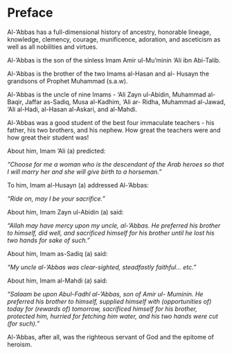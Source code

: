 Preface
=======

Al-’Abbas has a full-dimensional history of ancestry, honorable lineage,
knowledge, clemency, courage, munificence, adoration, and asceticism as
well as all nobilities and virtues.

Al-’Abbas is the son of the sinless Imam Amir ul-Mu’minin ‘Ali ibn
Abi-Talib.

Al-’Abbas is the brother of the two Imams al-Hasan and al- Husayn the
grandsons of Prophet Muhammad (s.a.w).

Al-’Abbas is the uncle of nine Imams - ‘Ali Zayn ul-Abidin, Muhammad
al-Baqir, Jaffar as-Sadiq, Musa al-Kadhim, ‘Ali ar- Ridha, Muhammad
al-Jawad, ‘Ali al-Hadi, al-Hasan al-Askari, and al-Mahdi.

Al-’Abbas was a good student of the best four immaculate teachers - his
father, his two brothers, and his nephew. How great the teachers were
and how great their student was!

About him, Imam ‘Ali (a) predicted:

*“Choose for me a woman who is the descendant of the Arab heroes so that
I will marry her and she will give birth to a horseman.”*

To him, Imam al-Husayn (a) addressed Al-’Abbas:

*“Ride on, may I be your sacrifice.”*

About him, Imam Zayn ul-Abidin (a) said:

*“Allah may have mercy upon my uncle, al-’Abbas. He preferred his
brother to himself, did well, and sacrificed himself for his brother
until he lost his two hands for sake of such.”*

About him, Imam as-Sadiq (a) said:

*“My uncle al-’Abbas was clear-sighted, steadfastly faithful… etc.”*

About him, Imam al-Mahdi (a) said:

*“Salaam be upon Abul-Fadhl al-’Abbas, son of Amir ul- Muminin. He
preferred his brother to himself, supplied himself with (opportunities
of) today for (rewards of) tomorrow, sacrificed himself for his brother,
protected him, hurried for fetching him water, and his two hands were
cut (for such).”*

Al-’Abbas, after all, was the righteous servant of God and the epitome
of heroism.


